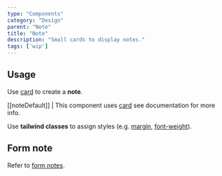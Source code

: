 ```yaml
---
type: "Components"
category: "Design"
parent: "Note"
title: "Note"
description: "Small cards to display notes."
tags: ['wip']
---
```


## Usage

Use [card](/components/card) to create a **note**.

[[noteDefault]]
| This component uses [card](/components/card) see documentation for more info.

Use **tailwind classes** to assign styles (e.g. [margin](https://tailwindcss.com/docs/margin), [font-weight](https://tailwindcss.com/docs/font-weight)).

<demo>
  <demoinline src="demos/components/note/usage">
  </demoinline>
</demo>

<demo>
  <demoinline src="demos/components/note/usage-full">
  </demoinline>
</demo>

## Form note

Refer to [form notes](/components/form/other#other).
